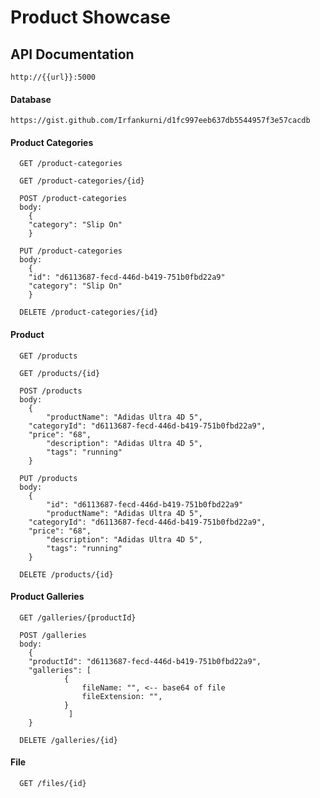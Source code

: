 
# Product Showcase

## API Documentation

```
http://{{url}}:5000
```

#### Database
```
https://gist.github.com/Irfankurni/d1fc997eeb637db5544957f3e57cacdb
```

#### Product Categories

```
  GET /product-categories
```
```
  GET /product-categories/{id}
```
```
  POST /product-categories
  body: 
    {
	"category": "Slip On"
    }
```
```
  PUT /product-categories
  body: 
    {
	"id": "d6113687-fecd-446d-b419-751b0fbd22a9"
	"category": "Slip On"
    }
```
```
  DELETE /product-categories/{id}
```

#### Product

```
  GET /products
```
```
  GET /products/{id}
```
```
  POST /products
  body: 
    {
    	"productName": "Adidas Ultra 4D 5",
	"categoryId": "d6113687-fecd-446d-b419-751b0fbd22a9",
	"price": "68",
    	"description": "Adidas Ultra 4D 5",
    	"tags": "running"
    }
```
```
  PUT /products
  body: 
    {
        "id": "d6113687-fecd-446d-b419-751b0fbd22a9"
    	"productName": "Adidas Ultra 4D 5",
	"categoryId": "d6113687-fecd-446d-b419-751b0fbd22a9",
	"price": "68",
    	"description": "Adidas Ultra 4D 5",
    	"tags": "running"
    }
```
```
  DELETE /products/{id}
```

#### Product Galleries

```
  GET /galleries/{productId}
```
```
  POST /galleries
  body: 
    {
	"productId": "d6113687-fecd-446d-b419-751b0fbd22a9",
	"galleries": [
			{
				fileName: "", <-- base64 of file
				fileExtension: "",
			}
		     ]
    }
```
```
  DELETE /galleries/{id}
```

#### File

```
  GET /files/{id}
```



